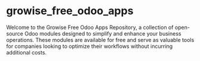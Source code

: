 # growise_free_odoo_apps
Welcome to the Growise Free Odoo Apps Repository, a collection of open-source Odoo modules designed to simplify and enhance your business operations. These modules are available for free and serve as valuable tools for companies looking to optimize their workflows without incurring additional costs.
